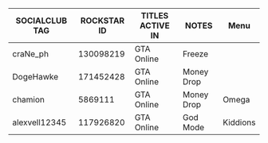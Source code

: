 SOCIALCLUB TAG | ROCKSTAR ID | TITLES ACTIVE IN | NOTES | Menu
------------ | ------------- | ------------- | ------------- | ------------- 
craNe_ph     | 130098219     | GTA Online    | Freeze     | 
DogeHawke    | 171452428     | GTA Online    | Money Drop | 
chamion     | 5869111       | GTA Online    | Money Drop | Omega
alexvell12345     | 117926820       | GTA Online    | God Mode | Kiddions
